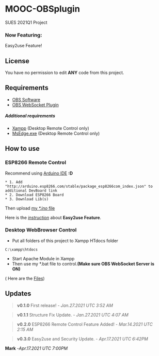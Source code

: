 # MOOC-OBSplugin
SUES 2021Q1 Project
### Now Featuring:
Easy2use Feature!
## License
You have no permission to edit **ANY** code from this project.
## Requirements
- [OBS Software](https://obsproject.com/download)
- [OBS WebSocket Plugin](https://github.com/Palakis/obs-websocket)
##### Additional requirements
- [Xampp](https://www.apachefriends.org/download.html) (Desktop Remote Control only)
- [MsEdge.exe](https://www.microsoft.com/en-us/edge) (Desktop Remote Control only)
## How to use
### ESP8266 Remote Control
Recommend using  [Arduino IDE](https://www.arduino.cc/en/software) **:D**
```
* 1. Add "http://arduino.esp8266.com/stable/package_esp8266com_index.json" to additional DevBoard link
* 2. Download ESP8266 Board
* 3. Download Lib(s)
```
Then upload [my *\*.ino* file](https://github.com/MaBoCoMark/MOOC-OBSplugin/blob/main/ESP8266/Easy2use.ino)

Here is the [*instruction*](https://github.com/MaBoCoMark/MOOC-OBSplugin/tree/main/ESP8266) about **Easy2use Feature**.

### Desktop WebBrowser Control
- Put all folders of this project to Xampp HTdocs folder
```
C:\xampp\htdocs
```
- Start Apache Module in Xampp
- Then use my \*.bat file to control.**(Make sure OBS WebSocket Server is ON)**

( Here are the [Files](https://github.com/MaBoCoMark/MOOC-OBSplugin/tree/main/Terminal))

## Updates
 > **v0.1.0** First release! - *Jan.27.2021 UTC 3:52 AM*
 
 > **v0.1.1** Structure Fix Update. - *Jan.27.2021 UTC 4:07 AM*

 > **v0.2.0** ESP8266 Remote Control Feature Added! - *Mar.14.2021 UTC 2:15 AM*

 > **v0.3.0** Easy2use and Security Update. - *Apr.17.2021 UTC 6:42PM*

  **Mark** -*Apr.17.2021 UTC 7:00PM*

